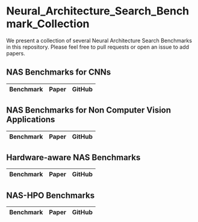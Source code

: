 # Neural_Architecture_Search_Benchmark_Collection

We present a collection of several Neural Architecture Search Benchmarks in this repository. Please feel free to pull requests or open an issue to add papers.

## NAS Benchmarks for CNNs


| Benchmark | Paper         | GitHub                  |
|:--------------------------------------------------------------------------------------------------------|:--------------|:-----------------------|




## NAS Benchmarks for Non Computer Vision Applications

| Benchmark | Paper         | GitHub                  |
|:--------------------------------------------------------------------------------------------------------|:--------------|:-----------------------|




## Hardware-aware NAS Benchmarks

| Benchmark | Paper         | GitHub                  |
|:--------------------------------------------------------------------------------------------------------|:--------------|:-----------------------|



## NAS-HPO Benchmarks


| Benchmark | Paper         | GitHub                  |
|:--------------------------------------------------------------------------------------------------------|:--------------|:-----------------------|
